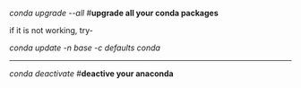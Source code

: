 *conda upgrade --all* #**upgrade all your conda packages**

if it is not working, try-

*conda update -n base -c defaults conda*

---

*conda deactivate* #**deactive your anaconda**

